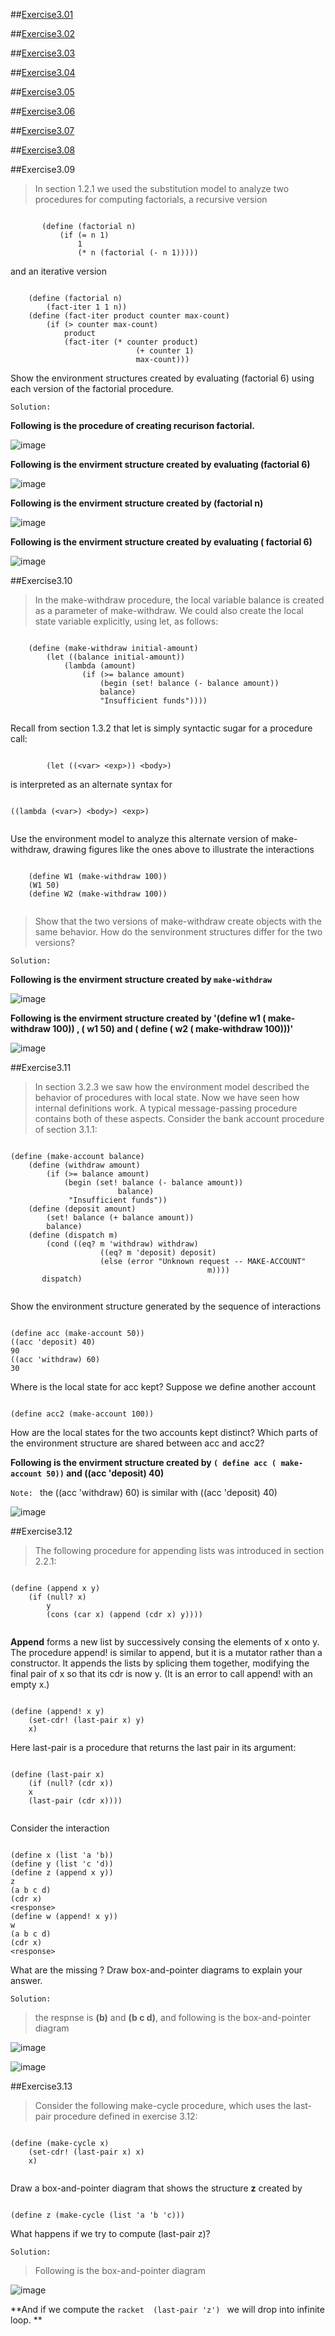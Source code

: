 ##[Exercise3.01](Ex3.01.rkt)

##[Exercise3.02](Ex3.02.rkt)

##[Exercise3.03](Ex3.03.rkt)

##[Exercise3.04](Ex3.04.rkt)

##[Exercise3.05](Ex3.05.rkt)

##[Exercise3.06](Ex3.06.rkt)

##[Exercise3.07](Ex3.07.rkt)

##[Exercise3.08](Ex3.08.rkt)

##Exercise3.09

> In section 1.2.1 we used the substitution model to analyze two procedures for computing
   factorials, a recursive version
   
 ```racket

        (define (factorial n)
            (if (= n 1)
                1
                (* n (factorial (- n 1)))))

``` 

and an iterative version

```racket

    (define (factorial n)
        (fact-iter 1 1 n))
    (define (fact-iter product counter max-count)
        (if (> counter max-count)
            product
            (fact-iter (* counter product)
                            (+ counter 1)
                            max-count)))
```
Show the environment structures created by evaluating (factorial 6) using each version of the
factorial procedure.

`Solution: `

**Following is the procedure of creating recurison factorial.**

![image](https://github.com/Soyn/sicp/blob/master/screenshots/Ex3.09a.jpg)

**Following is the envirment structure created by evaluating (factorial 6)** 

![image](https://github.com/Soyn/sicp/blob/master/screenshots/Ex3.09b.jpg)

**Following is the envirment structure created by (factorial n)**

![image](https://github.com/Soyn/sicp/blob/master/screenshots/Ex3.09c.jpg)

**Following is the envirment structure created by evaluating ( factorial 6)**

![image](https://github.com/Soyn/sicp/blob/master/screenshots/Ex3.09d.jpg)

##Exercise3.10

> In the make-withdraw procedure, the local variable balance is created as a
   parameter of make-withdraw. We could also create the local state variable explicitly, using let, as
   follows:
   
   

```racket

    (define (make-withdraw initial-amount)
        (let ((balance initial-amount))
            (lambda (amount)
                (if (>= balance amount)
                    (begin (set! balance (- balance amount))
                    balance)
                    "Insufficient funds"))))
                
```

Recall from section 1.3.2 that let is simply syntactic sugar for a procedure call:

```racket

        (let ((<var> <exp>)) <body>)

```

is interpreted as an alternate syntax for

```racket

((lambda (<var>) <body>) <exp>)


```

Use the environment model to analyze this alternate version of make-withdraw, drawing figures like
the ones above to illustrate the interactions

```racket

    (define W1 (make-withdraw 100))
    (W1 50)
    (define W2 (make-withdraw 100))
    
```
>Show that the two versions of make-withdraw create objects with the same behavior. How do the
senvironment structures differ for the two versions?

`Solution: `

**Following is the envirment structure created by `make-withdraw`**

![image](https://github.com/Soyn/sicp/blob/master/screenshots/Ex3.10a.jpg)

**Following is the envirment structure created by '(define w1 ( make-withdraw 100)) , ( w1 50) and ( define ( w2 ( make-withdraw 100)))'**

![image](https://github.com/Soyn/sicp/blob/master/screenshots/Ex3.10b.jpg)


##Exercise3.11

>In section 3.2.3 we saw how the environment model described the behavior of procedures
    with local state. Now we have seen how internal definitions work. A typical message-passing procedure
    contains both of these aspects. Consider the bank account procedure of section 3.1.1:
    
```racket

(define (make-account balance)
    (define (withdraw amount)
        (if (>= balance amount)
            (begin (set! balance (- balance amount))
                        balance)
             "Insufficient funds"))
    (define (deposit amount)
        (set! balance (+ balance amount))
        balance)
    (define (dispatch m)
        (cond ((eq? m 'withdraw) withdraw)
                    ((eq? m 'deposit) deposit)
                    (else (error "Unknown request -- MAKE-ACCOUNT"
                                            m))))
       dispatch)
       
```

Show the environment structure generated by the sequence of interactions

```racket

(define acc (make-account 50))
((acc 'deposit) 40)
90
((acc 'withdraw) 60)
30

```

Where is the local state for acc kept? Suppose we define another account

```racket

(define acc2 (make-account 100))

```

How are the local states for the two accounts kept distinct? Which parts of the environment structure are
shared between acc and acc2?

**Following is the envirment structure created by `( define acc ( make-account 50))` and ((acc 'deposit) 40)**

`Note: ` the ((acc 'withdraw) 60) is similar with ((acc 'deposit) 40)


![image](https://github.com/Soyn/sicp/blob/master/screenshots/Ex3.11.jpg)


##Exercise3.12

>The following procedure for appending lists was introduced in section 2.2.1:

```racket

(define (append x y)
    (if (null? x)
        y
        (cons (car x) (append (cdr x) y))))
        
```

**Append** forms a new list by successively consing the elements of x onto y. The procedure append! is
similar to append, but it is a mutator rather than a constructor. It appends the lists by splicing them
together, modifying the final pair of x so that its cdr is now y. (It is an error to call append! with an
empty x.)

```racket

(define (append! x y)
    (set-cdr! (last-pair x) y)
    x)
```

Here last-pair is a procedure that returns the last pair in its argument:

```racket

(define (last-pair x)
    (if (null? (cdr x))
    x
    (last-pair (cdr x))))
    
```

Consider the interaction

```racket

(define x (list 'a 'b))
(define y (list 'c 'd))
(define z (append x y))
z
(a b c d)
(cdr x)
<response>
(define w (append! x y))
w
(a b c d)
(cdr x)
<response>

```

What are the missing <response>? Draw box-and-pointer diagrams to explain your answer.

`Solution: `
> the respnse is **(b)** and **(b c d)**, and following is the box-and-pointer diagram


![image](https://github.com/Soyn/sicp/blob/master/screenshots/Ex3.12a.jpg)

![image](https://github.com/Soyn/sicp/blob/master/screenshots/Ex3.12b.jpg)

##Exercise3.13

>Consider the following make-cycle procedure, which uses the last-pair procedure defined in exercise 3.12:

```racket

(define (make-cycle x)
    (set-cdr! (last-pair x) x)
    x)
    
```

Draw a box-and-pointer diagram that shows the structure **z** created by

```racket

(define z (make-cycle (list 'a 'b 'c)))
```
What happens if we try to compute (last-pair z)?

`Solution: `
>Following is the box-and-pointer diagram

![image](https://github.com/Soyn/sicp/blob/master/screenshots/Ex3.13.jpg)


**And if we compute the ```racket  (last-pair 'z') ``` we will drop into infinite loop. **
